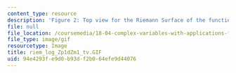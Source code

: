 ```yaml
---
content_type: resource
description: 'Figure 2: Top view for the Riemann Surface of the function f(z)=log((z+1)/(z-1))'
file: null
file_location: /coursemedia/18-04-complex-variables-with-applications-fall-1999/94e4293fe9d0b93df2b064efe9d44076_riem_log_Zp1dZm1_tv.GIF
file_type: image/gif
resourcetype: Image
title: riem_log_Zp1dZm1_tv.GIF
uid: 94e4293f-e9d0-b93d-f2b0-64efe9d44076
---
```

